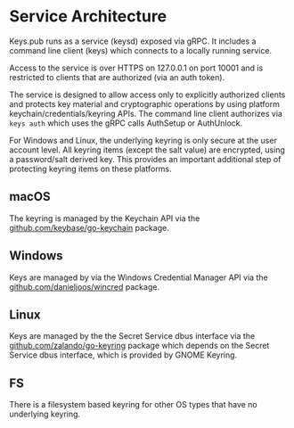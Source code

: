 # Service Architecture

Keys.pub runs as a service (keysd) exposed via gRPC. It includes a command line client (keys) which connects to a locally
running service.

Access to the service is over HTTPS on 127.0.0.1 on port 10001 and is restricted to clients that are authorized (via an
auth token).

The service is designed to allow access only to explicitly authorized clients and protects key material and
cryptographic operations by using platform keychain/credentials/keyring APIs. The command line client authorizes via
`keys auth` which uses the gRPC calls AuthSetup or AuthUnlock.

For Windows and Linux, the underlying keyring is only secure at the user account level. All keyring items (except the
salt value) are encrypted, using a password/salt derived key. This provides an important additional step of protecting
keyring items on these platforms.

## macOS

The keyring is managed by the Keychain API via the [github.com/keybase/go-keychain](https://github.com/keybase/go-keychain) package.

## Windows

Keys are managed by via the Windows Credential Manager API via the [github.com/danieljoos/wincred](https://github.com/danieljoos/wincred) package.

## Linux

Keys are managed by the the Secret Service dbus interface via the [github.com/zalando/go-keyring](github.com/zalando/go-keyring)
package which depends on the Secret Service dbus interface, which is provided by GNOME Keyring.

## FS

There is a filesystem based keyring for other OS types that have no underlying keyring.
